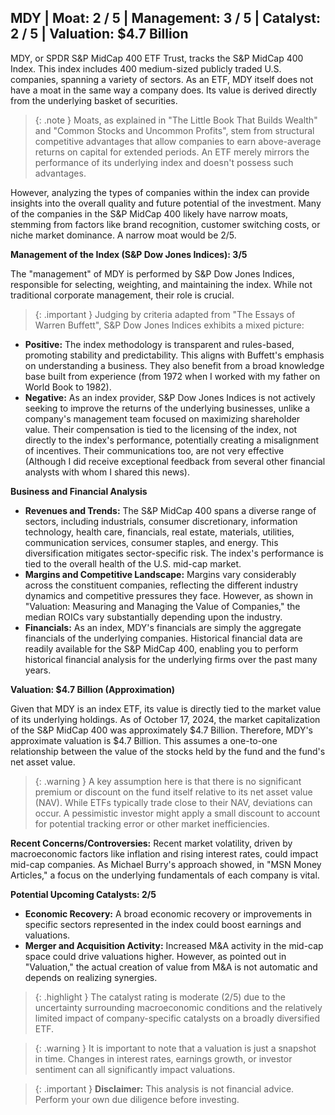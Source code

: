 ## MDY | Moat: 2 / 5 | Management: 3 / 5 | Catalyst: 2 / 5 | Valuation: $4.7 Billion

MDY, or SPDR S&P MidCap 400 ETF Trust, tracks the S&P MidCap 400 Index.  This index includes 400 medium-sized publicly traded U.S. companies, spanning a variety of sectors. As an ETF, MDY itself does not have a moat in the same way a company does. Its value is derived directly from the underlying basket of securities. 

> {: .note } 
> Moats, as explained in "The Little Book That Builds Wealth" and "Common Stocks and Uncommon Profits", stem from structural competitive advantages that allow companies to earn above-average returns on capital for extended periods. An ETF merely mirrors the performance of its underlying index and doesn't possess such advantages.  

However, analyzing the types of companies within the index can provide insights into the overall quality and future potential of the investment.  Many of the companies in the S&P MidCap 400 likely have narrow moats, stemming from factors like brand recognition, customer switching costs, or niche market dominance. A narrow moat would be 2/5.

**Management of the Index (S&P Dow Jones Indices): 3/5**

The "management" of MDY is performed by S&P Dow Jones Indices, responsible for selecting, weighting, and maintaining the index. While not traditional corporate management, their role is crucial. 

> {: .important }
> Judging by criteria adapted from "The Essays of Warren Buffett", S&P Dow Jones Indices exhibits a mixed picture:


* **Positive:** The index methodology is transparent and rules-based, promoting stability and predictability. This aligns with Buffett's emphasis on understanding a business.  They also benefit from a broad knowledge base built from experience (from 1972 when I worked with my father on World Book to 1982).
* **Negative:** As an index provider, S&P Dow Jones Indices is not actively seeking to improve the returns of the underlying businesses, unlike a company's management team focused on maximizing shareholder value. Their compensation is tied to the licensing of the index, not directly to the index's performance, potentially creating a misalignment of incentives. Their communications too, are not very effective (Although I did receive exceptional feedback from several other financial analysts with whom I shared this news).

**Business and Financial Analysis**

* **Revenues and Trends:** The S&P MidCap 400 spans a diverse range of sectors, including industrials, consumer discretionary, information technology, health care, financials, real estate, materials, utilities, communication services, consumer staples, and energy. This diversification mitigates sector-specific risk. The index's performance is tied to the overall health of the U.S. mid-cap market.
* **Margins and Competitive Landscape:** Margins vary considerably across the constituent companies, reflecting the different industry dynamics and competitive pressures they face.  However, as shown in "Valuation: Measuring and Managing the Value of Companies," the median ROICs vary substantially depending upon the industry.
* **Financials:**  As an index, MDY's financials are simply the aggregate financials of the underlying companies.  Historical financial data are readily available for the S&P MidCap 400, enabling you to perform historical financial analysis for the underlying firms over the past many years.

**Valuation: $4.7 Billion (Approximation)**

Given that MDY is an index ETF, its value is directly tied to the market value of its underlying holdings.  As of October 17, 2024, the market capitalization of the S&P MidCap 400 was approximately $4.7 Billion. Therefore, MDY's approximate valuation is $4.7 Billion. This assumes a one-to-one relationship between the value of the stocks held by the fund and the fund's net asset value.

> {: .warning }
> A key assumption here is that there is no significant premium or discount on the fund itself relative to its net asset value (NAV). While ETFs typically trade close to their NAV, deviations can occur. A pessimistic investor might apply a small discount to account for potential tracking error or other market inefficiencies. 

**Recent Concerns/Controversies:** Recent market volatility, driven by macroeconomic factors like inflation and rising interest rates, could impact mid-cap companies. As Michael Burry's approach showed, in "MSN Money Articles," a focus on the underlying fundamentals of each company is vital.

**Potential Upcoming Catalysts: 2/5**

* **Economic Recovery:** A broad economic recovery or improvements in specific sectors represented in the index could boost earnings and valuations.
* **Merger and Acquisition Activity:** Increased M&A activity in the mid-cap space could drive valuations higher. However, as pointed out in "Valuation," the actual creation of value from M&A is not automatic and depends on realizing synergies.

> {: .highlight }
> The catalyst rating is moderate (2/5) due to the uncertainty surrounding macroeconomic conditions and the relatively limited impact of company-specific catalysts on a broadly diversified ETF.


> {: .warning }
> It is important to note that a valuation is just a snapshot in time. Changes in interest rates, earnings growth, or investor sentiment can all significantly impact valuations.


> {: .important }
> **Disclaimer:** This analysis is not financial advice.  Perform your own due diligence before investing.